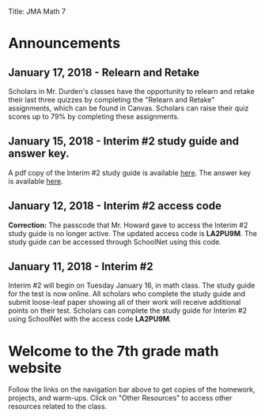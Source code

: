 Title: JMA Math 7

# Announcements

## January 17, 2018 - Relearn and Retake

Scholars in Mr. Durden's classes have the opportunity to relearn and retake their last three quizzes by completing the "Relearn and Retake" assignments, which can be found in Canvas. Scholars can raise their quiz scores up to 79% by completing these assignments.

## January 15, 2018 - Interim #2 study guide and answer key.

A pdf copy of the Interim #2 study guide is available [here](doc/unit2/interim2studyguide.pdf). The answer key is available [here](doc/unit2/interim2studyguide_answerkey.pdf).

## January 12, 2018 - Interim #2 access code

**Correction:** The passcode that Mr. Howard gave to access the Interim #2 study guide is no longer active. The updated access code is **LA2PU9M**. The study guide can be accessed through SchoolNet using this code.

## January 11, 2018 - Interim #2

Interim #2 will begin on Tuesday January 16, in math class. The study guide for the test is now online. All scholars who complete the study guide and submit loose-leaf paper showing all of their work will receive additional points on their test. Scholars can complete the study guide for Interim #2 using SchoolNet with the access code **LA2PU9M**.


# Welcome to the 7th grade math website 

Follow the links on the navigation bar above to get copies of the homework, projects, and warm-ups. Click on "Other Resources" to access other resources related to the class.

